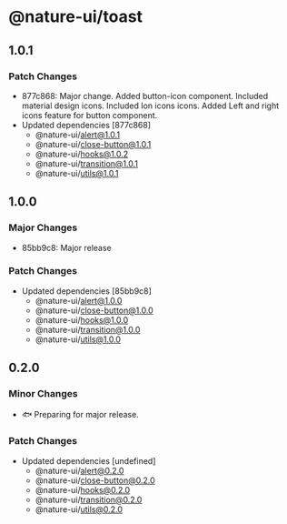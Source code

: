# @nature-ui/toast

## 1.0.1

### Patch Changes

- 877c868: Major change. Added button-icon component. Included material design
  icons. Included Ion icons icons. Added Left and right icons feature for button
  component.
- Updated dependencies [877c868]
  - @nature-ui/alert@1.0.1
  - @nature-ui/close-button@1.0.1
  - @nature-ui/hooks@1.0.2
  - @nature-ui/transition@1.0.1
  - @nature-ui/utils@1.0.1

## 1.0.0

### Major Changes

- 85bb9c8: Major release

### Patch Changes

- Updated dependencies [85bb9c8]
  - @nature-ui/alert@1.0.0
  - @nature-ui/close-button@1.0.0
  - @nature-ui/hooks@1.0.0
  - @nature-ui/transition@1.0.0
  - @nature-ui/utils@1.0.0

## 0.2.0

### Minor Changes

- 🐟 Preparing for major release.

### Patch Changes

- Updated dependencies [undefined]
  - @nature-ui/alert@0.2.0
  - @nature-ui/close-button@0.2.0
  - @nature-ui/hooks@0.2.0
  - @nature-ui/transition@0.2.0
  - @nature-ui/utils@0.2.0
